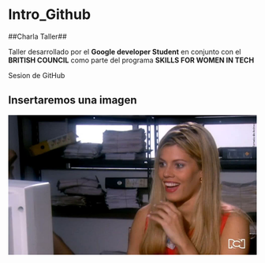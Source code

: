 # Intro_Github
##Charla Taller##

Taller desarrollado por el **Google developer Student** en conjunto con el **BRITISH COUNCIL** como parte del programa **SKILLS FOR WOMEN IN TECH** 

Sesion de GitHub



## Insertaremos una imagen ## 

![paty](IMG/Patricia_compu.jpg)